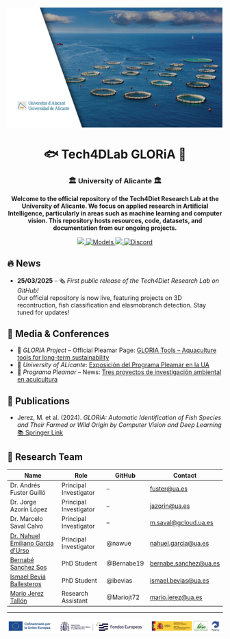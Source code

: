 <p align="center">
  <img src="./images/LogoGloria.png" alt="Banner UA" width="1000"/>
</p>
<h1 align="center">🐟 Tech4DLab GLORiA 🎣</h1>
<h3 align="center">🏛️ University of Alicante 🏛️</h3>

<p align="center">
  <strong>
    Welcome to the official repository of the Tech4Diet Research Lab at the University of Alicante.  
    We focus on applied research in Artificial Intelligence, particularly in areas such as machine learning and computer vision.  
    This repository hosts resources, code, datasets, and documentation from our ongoing projects.
  </strong>
</p>

<p align="center">
  <a href="https://www.programapleamar.es/proyectos/gloria-tools-global-change-resilience-aquaculture-tools-long-term-sustainability">
   <img src="https://img.shields.io/badge/🌐 Official_Site-6f42c1?style=for-the-badge&logo=google-chrome&logoColor=white"/>
  </a>
  <a href="https://huggingface.co/Tech4D">
    <img src="https://img.shields.io/badge/🧠 Models-orange?style=for-the-badge" alt="Models"/>
  </a>
  <a href="https://github.com/Tech4Lab">
    <img src="https://img.shields.io/badge/💻 GitHub-gray?style=for-the-badge&logo=github"/>
  </a>
  <a href="https://discord.gg/T7j6eSkb4X">
    <img src="https://img.shields.io/badge/💬 Discord-7289DA?style=for-the-badge&logo=discord&logoColor=white" alt="Discord"/>
  </a>
</p>

## 🔥 News

- **25/03/2025** – 🗞️ *First public release of the Tech4Diet Research Lab on GitHub!*  
  Our official repository is now live, featuring projects on 3D recontruction, fish classification and elasmobranch detection. Stay tuned for updates!

## 🎥 Media & Conferences

- 📰 *GLORIA Project* – Official Pleamar Page: [GLORIA Tools – Aquaculture tools for long-term sustainability](https://www.programapleamar.es/proyectos/gloria-tools-global-change-resilience-aquaculture-tools-long-term-sustainability)
- 📰 *University of ALicante*: [Exposición del Programa Pleamar en la UA](https://web.ua.es/es/actualidad-universitaria/2024/octubre2024/1-6/la-fundacion-biodiversidad-inaugura-una-nueva-itinerancia-de-la-exposicion-del-programa-pleamar-en-la-universidad-de-alicante.html)
- 📰 *Programa Pleamar* – News: [Tres proyectos de investigación ambiental en acuicultura](https://www.programapleamar.es/actualidad/noticias/seleccionamos-tres-proyectos-de-investigacion-ambiental-en-acuicultura-recursos)  

## 📄 Publications

- Jerez, M. et al. (2024). *GLORiA: Automatic Identification of Fish Species and Their Farmed or Wild Origin by Computer Vision and Deep Learning*  
  [📚 Springer Link](https://link.springer.com/chapter/10.1007/978-3-031-77571-0_75)

## 👥 Research Team

| Name | Role | GitHub | Contact |
|------|------|--------|---------|
| Dr. Andrés Fuster Guilló | Principal Investigator | – | fuster@ua.es |
| Dr. Jorge Azorín López | Principal Investigator | – | jazorin@ua.es |
| Dr. Marcelo Saval Calvo | Principal Investigator | – | m.saval@gcloud.ua.es |
| [Dr. Nahuel Emiliano Garcia d'Urso](https://github.com/nawue) | Principal Investigator | @nawue | nahuel.garcia@ua.es |
| [Bernabé Sanchez Sos](https://github.com/Bernabe19) | PhD Student | @Bernabe19 | bernabe.sanchez@ua.es |
| [Ismael Beviá Ballesteros](https://github.com/ibevias) | PhD Student | @ibevias | ismael.bevias@ua.es |
| [Mario Jerez Tallón](https://github.com/Mariojt72) | Research Assistant | @Mariojt72 | mario.jerez@ua.es |

---

<!-- Logos centered -->
<p align="center">
  <img src="./images/logos.png" width="900"/>
</p>
